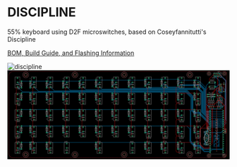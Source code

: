 # DISCIPLINE
 55% keyboard using D2F microswitches, based on Coseyfannitutti's Discipline

[BOM, Build Guide, and Flashing Information](./doc)

![discipline](./doc/images/discipline.jpeg)
![](./doc/images/PCB_Eagle.png)

